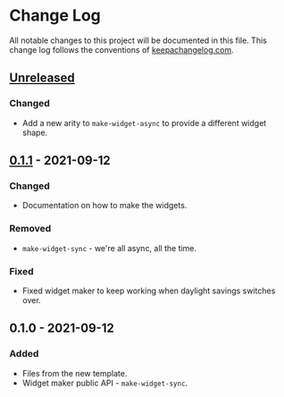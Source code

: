 # Change Log
All notable changes to this project will be documented in this file. This change log follows the conventions of [keepachangelog.com](http://keepachangelog.com/).

## [Unreleased]
### Changed
- Add a new arity to `make-widget-async` to provide a different widget shape.

## [0.1.1] - 2021-09-12
### Changed
- Documentation on how to make the widgets.

### Removed
- `make-widget-sync` - we're all async, all the time.

### Fixed
- Fixed widget maker to keep working when daylight savings switches over.

## 0.1.0 - 2021-09-12
### Added
- Files from the new template.
- Widget maker public API - `make-widget-sync`.

[Unreleased]: https://sourcehost.site/your-name/clojure-common-child/compare/0.1.1...HEAD
[0.1.1]: https://sourcehost.site/your-name/clojure-common-child/compare/0.1.0...0.1.1

